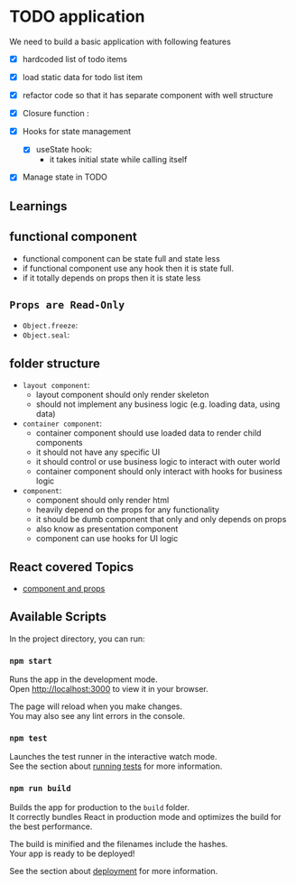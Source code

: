 # TODO application
We need to build a basic application with following features
- [x] hardcoded list of todo items
- [x] load static data for todo list item
- [x] refactor code so that it has separate component with well structure
- [x] Closure function : 
- [x] Hooks for state management
  - [x] useState hook:
      - it takes initial state while calling itself
- [x] Manage state in TODO


## Learnings
## functional component
- functional component can be state full and state less
- if functional component use any hook then it is state full.
- if it totally depends on props then it is state less

## `Props are Read-Only`
- `Object.freeze`:
- `Object.seal`: 

## folder structure
- `layout component`: 
  - layout component should only render skeleton 
  - should not implement any business logic (e.g. loading data, using data)
- `container component`: 
  - container component should use loaded data to render child components
  - it should not have any specific UI
  - it should control or use business logic to interact with outer world
  - container component should only interact with hooks for business logic
- `component`:
  - component should only render html
  - heavily depend on the props for any functionality
  - it should be dumb component that only and only depends on props
  - also know as presentation component
  - component can use hooks for UI logic

## React covered Topics
- [component and props](https://reactjs.org/docs/components-and-props.html)

## Available Scripts

In the project directory, you can run:

### `npm start`

Runs the app in the development mode.\
Open [http://localhost:3000](http://localhost:3000) to view it in your browser.

The page will reload when you make changes.\
You may also see any lint errors in the console.

### `npm test`

Launches the test runner in the interactive watch mode.\
See the section about [running tests](https://facebook.github.io/create-react-app/docs/running-tests) for more information.

### `npm run build`

Builds the app for production to the `build` folder.\
It correctly bundles React in production mode and optimizes the build for the best performance.

The build is minified and the filenames include the hashes.\
Your app is ready to be deployed!

See the section about [deployment](https://facebook.github.io/create-react-app/docs/deployment) for more information.

